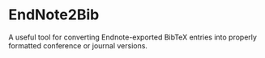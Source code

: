 # EndNote2Bib
A useful tool for converting Endnote-exported BibTeX entries into properly formatted conference or journal versions.

